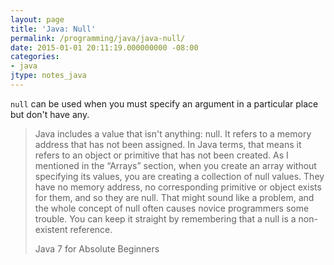 ```yaml
---
layout: page
title: 'Java: Null'
permalink: /programming/java/java-null/
date: 2015-01-01 20:11:19.000000000 -08:00
categories:
- java
jtype: notes_java
---
```


`null` can be used when you must specify an argument in a particular place but don't have any.

> Java includes a value that isn't anything: null. It refers to a memory address that has not been assigned. In Java terms, that means it refers to an object or primitive that has not been created. As I mentioned in the “Arrays” section, when you create an array without specifying its values, you are creating a collection of null values. They have no memory address, no corresponding primitive or object exists for them, and so they are null. That might sound like a problem, and the whole concept of null often causes novice programmers some trouble. You can keep it straight by remembering that a null is a non-existent reference.
>
> Java 7 for Absolute Beginners